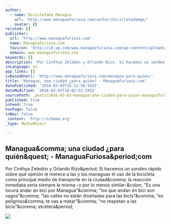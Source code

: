 ```yaml
---
author:
  - name: Bicicletada Managua
    url: 'http://www.managuafuriosa.com/author/bicicletadamga/'
    avatar: {}
related: []
publisher:
  url: 'http://www.managuafuriosa.com'
  name: ManaguaFuriosa.com
  favicon: 'http://i0.wp.com/www.managuafuriosa.com/wp-content/uploads/2015/08/cropped-mf_logo_2.png?fit=192%2C192'
  domain: www.managuafuriosa.com
keywords: []
description: 'Por Cinthya Zeledón y Orlando Rizo. Si hacemos un sondeo rápido sobre qué opinión le merece a las y los managuas el uso de la bicicleta como principal medio de transporte en la ciudad, la reacción inmediata sería siempre la misma -o por lo menos similar-: "Es una locura andar en bici por Managua", "los que andan en bici son vagos", "las calles no están diseñadas para las bicis", "es peligroso, te vas a matar", "no respetan a las bicis", etcétera.'
inLanguage: es
app_links: []
isBasedOnUrl: 'http://www.managuafuriosa.com/managua-para-quien/'
title: 'Managua, una ciudad ¿para quién? - ManaguaFuriosa.com'
datePublished: '2016-03-03T16:12:58.555Z'
dateModified: '2016-03-03T16:02:53.295Z'
sourcePath: _posts/2016-03-03-managua-una-ciudad-para-quien-managuafuriosacom.md
published: true
inFeed: true
hasPage: false
inNav: false
_context: 'http://schema.org'
_type: MediaObject

---
```

<article style=""><h1>Managua&amp;comma; una ciudad ¿para quién&amp;quest; - ManaguaFuriosa&amp;period;com</h1><p>Por Cinthya Zeledón y Orlando Rizo&amp;period; Si hacemos un sondeo rápido sobre qué opinión le merece a las y los managuas el uso de la bicicleta como principal medio de transporte en la ciudad&amp;comma; la reacción inmediata sería siempre la misma -o por lo menos similar-&amp;colon; "Es una locura andar en bici por Managua"&amp;comma; "los que andan en bici son vagos"&amp;comma; "las calles no están diseñadas para las bicis"&amp;comma; "es peligroso&amp;comma; te vas a matar"&amp;comma; "no respetan a las bicis"&amp;comma; etcétera&amp;period;</p><img src="http://www.managuafuriosa.com/wp-content/uploads/2016/03/webbici.png" /></article>